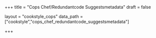 +++
title = "Cops Chef/Redundantcode Suggestsmetadata"
draft = false

layout = "cookstyle_cops"
data_path = ["cookstyle","cops_chef_redundantcode_suggestsmetadata"]

+++

<!-- The content of this page is automatically generated from the
cops_chef_redundantcode_suggestsmetadata.yml file in github.com/chef/cookstyle/docs-chef-io/data/cookstyle. -->
